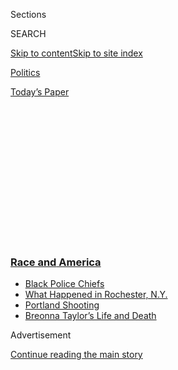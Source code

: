 <div id="app">

<div>

<div>

<div>

<div class="NYTAppHideMasthead css-1q2w90k e1suatyy0">

<div class="section css-ui9rw0 e1suatyy2">

<div class="css-eph4ug er09x8g0">

<div class="css-6n7j50">

</div>

<span class="css-1dv1kvn">Sections</span>

<div class="css-10488qs">

<span class="css-1dv1kvn">SEARCH</span>

</div>

[Skip to content](#site-content)[Skip to site
index](#site-index)

</div>

<div id="masthead-section-label" class="css-1wr3we4 eaxe0e00">

[Politics](https://www.nytimes3xbfgragh.onion/section/politics)

</div>

<div class="css-10698na e1huz5gh0">

</div>

</div>

<div id="masthead-bar-one" class="section hasLinks css-15hmgas e1csuq9d3">

<div class="css-uqyvli e1csuq9d0">

</div>

<div class="css-1uqjmks e1csuq9d1">

</div>

<div class="css-9e9ivx">

[](https://myaccount.nytimes3xbfgragh.onion/auth/login?response_type=cookie&client_id=vi)

</div>

<div class="css-1bvtpon e1csuq9d2">

[Today’s
Paper](https://www.nytimes3xbfgragh.onion/section/todayspaper)

</div>

</div>

</div>

</div>

<div data-aria-hidden="false">

<div id="site-content" data-role="main">

<div>

<div class="css-1aor85t" style="opacity:0.000000001;z-index:-1;visibility:hidden">

<div class="css-1hqnpie">

<div class="css-epjblv">

<span class="css-17xtcya">[Politics](/section/politics)</span><span class="css-x15j1o">|</span><span class="css-fwqvlz">Trump
Moves to Cut Federal Funding From Democratic
Cities</span>

</div>

<div class="css-k008qs">

<div class="css-1iwv8en">

<span class="css-18z7m18"></span>

<div>

</div>

</div>

<span class="css-1n6z4y">https://nyti.ms/2GjOdeF</span>

<div class="css-1705lsu">

<div class="css-4xjgmj">

<div class="css-4skfbu" data-role="toolbar" data-aria-label="Social Media Share buttons, Save button, and Comments Panel with current comment count" data-testid="share-tools">

  - 
  - 
  - 
  - 
    
    <div class="css-6n7j50">
    
    </div>

  - 

</div>

</div>

</div>

</div>

</div>

</div>

<div class="css-13pd83m">

<div class="css-l9svim">

### [<span class="css-pa1jbp"><span class="css-1rxm0ex">Race and</span><span class="css-1rxm0ex"> America</span></span>](https://www.nytimes3xbfgragh.onion/news-event/george-floyd-protests-minneapolis-new-york-los-angeles?name=styln-george-floyd&region=TOP_BANNER&block=storyline_menu_recirc&action=click&pgtype=Article&impression_id=6777ebe0-f52c-11ea-bd9d-0b405bc82d81&variant=undefined)

  - <span class="css-1qkutce">[Black Police
    Chiefs](https://www.nytimes3xbfgragh.onion/2020/09/11/us/black-police-chiefs-reform.html?name=styln-george-floyd&region=TOP_BANNER&block=storyline_menu_recirc&action=click&pgtype=Article&impression_id=6777ebe1-f52c-11ea-bd9d-0b405bc82d81&variant=undefined)</span>
  - <span class="css-1qkutce">[What Happened in Rochester,
    N.Y.](https://www.nytimes3xbfgragh.onion/2020/09/04/nyregion/rochester-police-daniel-prude.html?name=styln-george-floyd&region=TOP_BANNER&block=storyline_menu_recirc&action=click&pgtype=Article&impression_id=6777ebe2-f52c-11ea-bd9d-0b405bc82d81&variant=undefined)</span>
  - <span class="css-1qkutce">[Portland
    Shooting](https://www.nytimes3xbfgragh.onion/2020/08/30/us/portland-shooting-explained.html?name=styln-george-floyd&region=TOP_BANNER&block=storyline_menu_recirc&action=click&pgtype=Article&impression_id=6777ebe3-f52c-11ea-bd9d-0b405bc82d81&variant=undefined)</span>
  - <span class="css-1qkutce">[Breonna Taylor’s Life and
    Death](https://www.nytimes3xbfgragh.onion/2020/08/30/us/breonna-taylor-police-killing.html?name=styln-george-floyd&region=TOP_BANNER&block=storyline_menu_recirc&action=click&pgtype=Article&impression_id=6777ebe4-f52c-11ea-bd9d-0b405bc82d81&variant=undefined)</span>

</div>

</div>

<div id="top-wrapper" class="css-1sy8kpn">

<div id="top-slug" class="css-l9onyx">

Advertisement

</div>

[Continue reading the main
story](#after-top)

<div class="ad top-wrapper" style="text-align:center;height:100%;display:block;min-height:250px">

<div id="top" class="place-ad" data-position="top" data-size-key="top">

</div>

</div>

<div id="after-top">

</div>

</div>

<div>

<div id="sponsor-wrapper" class="css-1hyfx7x">

<div id="sponsor-slug" class="css-19vbshk">

Supported by

</div>

[Continue reading the main
story](#after-sponsor)

<div id="sponsor" class="ad sponsor-wrapper" style="text-align:center;height:100%;display:block">

</div>

<div id="after-sponsor">

</div>

</div>

<div class="css-186x18t">

</div>

<div class="css-1vkm6nb ehdk2mb0">

# Trump Moves to Cut Federal Funding From Democratic Cities

</div>

The president directed officials to identify “anarchist jurisdictions”
and move to withhold funds as he tries to build his campaign around the
unrest that has accompanied racial justice protests.

<div class="css-79elbk" data-testid="photoviewer-wrapper">

<div class="css-z3e15g" data-testid="photoviewer-wrapper-hidden">

</div>

<div class="css-1a48zt4 ehw59r15" data-testid="photoviewer-children">

![<span class="css-16f3y1r e13ogyst0" data-aria-hidden="true">“My
administration will not allow federal tax dollars to fund cities that
allow themselves to deteriorate into lawless zones,” President Trump
wrote in a
memo.</span><span class="css-cnj6d5 e1z0qqy90" itemprop="copyrightHolder"><span class="css-1ly73wi e1tej78p0">Credit...</span><span><span>Anna
Moneymaker for The New York
Times</span></span></span>](https://static01.graylady3jvrrxbe.onion/images/2020/09/02/us/politics/02dc-trump/02dc-trump-articleLarge.jpg?quality=75&auto=webp&disable=upscale)

</div>

</div>

<div class="css-18e8msd">

<div class="css-pdw9fk epjyd6m0">

<div class="css-1txwxcy ey68jwv0" data-aria-hidden="true">

[![Maggie
Haberman](https://static01.graylady3jvrrxbe.onion/images/2018/07/12/multimedia/author-maggie-haberman/author-maggie-haberman-thumbLarge.png
"Maggie Haberman")](https://www.nytimes3xbfgragh.onion/by/maggie-haberman)[![Jesse
McKinley](https://static01.graylady3jvrrxbe.onion/images/2018/02/20/multimedia/author-jesse-mckinley/author-jesse-mckinley-thumbLarge.jpg
"Jesse McKinley")](https://www.nytimes3xbfgragh.onion/by/jesse-mckinley)

</div>

<div class="css-1baulvz">

By [<span class="css-1baulvz" itemprop="name">Maggie
Haberman</span>](https://www.nytimes3xbfgragh.onion/by/maggie-haberman)
and [<span class="css-1baulvz last-byline" itemprop="name">Jesse
McKinley</span>](https://www.nytimes3xbfgragh.onion/by/jesse-mckinley)

</div>

</div>

  - 
    
    <div class="css-ld3wwf e16638kd2">
    
    Sept. 2,
    2020
    
    </div>

  - 
    
    <div class="css-4xjgmj">
    
    <div class="css-d8bdto" data-role="toolbar" data-aria-label="Social Media Share buttons, Save button, and Comments Panel with current comment count" data-testid="share-tools">
    
      - 
      - 
      - 
      - 
        
        <div class="css-6n7j50">
        
        </div>
    
      - 
    
    </div>
    
    </div>

</div>

</div>

<div class="section meteredContent css-1r7ky0e" name="articleBody" itemprop="articleBody">

<div class="css-1fanzo5 StoryBodyCompanionColumn">

<div class="css-53u6y8">

President Trump has directed federal officials to find ways to cut
funding to a string of cities controlled by Democrats, citing violence
amid protests against systemic racism in policing, a move that threatens
billions of dollars for many of the country’s largest urban hubs as the
president makes the unrest a centerpiece of his re-election campaign.

Mr. Trump laid out the directive in a [memo, released
Wednesday](https://www.whitehouse.gov/presidential-actions/memorandum-reviewing-funding-state-local-government-recipients-permitting-anarchy-violence-destruction-american-cities/),
to Russell T. Vought, the director of the Office of Management and
Budget, and Attorney General William P. Barr. It accuses state and local
officials of abdicating their duties.

“Anarchy has recently beset some of our states and cities,” Mr. Trump
wrote in the memo, mentioning a few cities specifically: Portland, Ore.;
Washington; Seattle; and the president’s birth city, New York. “My
administration will not allow federal tax dollars to fund cities that
allow themselves to deteriorate into lawless zones.”

With polls showing him trailing his Democratic rival, former Vice
President Joseph R. Biden Jr., Mr. Trump has tried to shift the public’s
attention away from his administration’s failed response to the
coronavirus pandemic and to what he depicts as out-of-control crime in
New York and other cities. He has seized on an uptick in crime and has
tried to blame it on local Democratic leaders.

</div>

</div>

<div class="css-1fanzo5 StoryBodyCompanionColumn">

<div class="css-53u6y8">

The president has repeatedly sought to paint cities as hellscapes that
only he can save, regardless of how limited the violent outbreaks have
been during broader protests against acts of brutality by police
officers against Black people.

The memo, which was titled “Reviewing Funding to State and Local
Government Recipients That Are Permitting Anarchy, Violence and
Destruction in American Cities” and was [first reported by The New York
Post](https://nypost.com/2020/09/02/trump-orders-review-to-defund-nyc-other-anarchist-cities/),
ratchets up Mr. Trump’s argument. But the move is almost certain to face
legal challenges, and Democrats and city officials reacted furiously.
Officials in New York said they were reviewing their legal options.

Bill Neidhardt, a spokesman for Mayor Bill de Blasio of New York, [said
on
Twitter](https://twitter.com/BNeidhardt/status/1301297945095155719?s=20):
“As much as Donald Trump wants New York City to drop dead, we will never
let this stand. This has nothing to do with ‘law and order’. This is a
racist campaign stunt out of the Oval Office to attack millions of
people of color.”

An effort by Mr. Trump to curtail funding to so-called sanctuary cities
was challenged in court, but a federal appeals court [ruled this
year](https://www.nbcnews.com/politics/immigration/court-rules-trump-administration-can-withhold-grants-sanctuary-cities-n1143511)
that the administration was within its rights to withhold some funds,
although three other appeals courts have ruled that the administration
did not have the authority.

The memo appeared to be a dagger aimed squarely at New York, where Mr.
de Blasio and the state’s governor, Andrew M. Cuomo, both Democrats,
have been critical of the federal response to the coronavirus. The memo
went on at length about the recent rise in crime in New York City, and
Mr. de Blasio’s recent agreement to cut $1 billion in funding to the New
York Police Department.

</div>

</div>

<div class="css-1fanzo5 StoryBodyCompanionColumn">

<div class="css-53u6y8">

“To ensure that federal funds are neither unduly wasted nor spent in a
manner that directly violates our government’s promise to protect life,
liberty and property, it is imperative that the federal government
review the use of federal funds by jurisdictions that permit anarchy,
violence, and destruction in America’s cities,” the memo said.

It gives Mr. Barr 14 days to identify “anarchist jurisdictions” where
officials have “permitted violence and the destruction of property to
persist and have refused to undertake reasonable measures,” although it
does not specify particular cities.

Mr. Vought has 30 days to direct “heads of agencies on restricting
eligibility of or otherwise disfavoring, to the maximum extent permitted
by law, anarchist jurisdictions in the receipt of federal grants,”
according to the memo.

Among the factors that Mr. Barr is to consider in determining such
jurisdictions are “whether a jurisdiction forbids the police force from
intervening to restore order amid widespread or sustained violence or
destruction,” whether a jurisdiction has pulled back law enforcement
after being prevented access to a certain area and “whether a
jurisdiction disempowers or defunds police departments.”

The revelation that Mr. Trump was considering such a move came hours
after the New York Police Department released data showing that the
surge in gun violence that has rattled the city this summer and
intensified the debate over policing had continued at an alarming rate
in August. Shootings more than doubled last month compared with August
2019, and murders rose nearly 50 percent, the police said.

The August numbers reflected a trend that many [U.S. cities are
contending with in a year that is already defined by a pandemic and
civil
unrest](https://www.nytimes3xbfgragh.onion/2020/08/11/us/homicides-crime-kansas-city-coronavirus.html):
a sharp rise in gun violence, murders and other crimes that has public
officials grasping for explanations and scrambling to respond.

Still, Democratic officials said Mr. Trump’s move was not a solution but
a political ploy.

Evan Hollander, a spokesman for the Democratic majority of the House
Appropriations Committee, said Mr. Trump’s directive “intrudes on
Congress’ power of the purse, would never stand up in court and is
nothing more than a distraction from the fact that Americans are less
safe under the Trump administration.”

</div>

</div>

<div class="css-1fanzo5 StoryBodyCompanionColumn">

<div class="css-53u6y8">

A furious Mr. Cuomo, in an evening conference call with reporters, said
the president’s letter was “another attempt to kill New York City,”
where the president was long a resident and developer before officially
[moving to Florida last
year](https://www.nytimes3xbfgragh.onion/2019/10/31/us/politics/trump-new-york-florida-primary-residence.html).
“Everything that he could possibly do in his power to hurt New York City
he has done,” Mr. Cuomo said, adding: “The best thing he did for New
York City was leave. Good riddance. Let him go to Florida. Be careful
not to get Covid.”

Mr. Cuomo also derided the president as thinking he was “a king.”

“It’s cheap, it’s political, it’s gratuitous, and it’s illegal,” the
governor said of the memo. Mr. Trump, he said, “better have an army if
he thinks he’s going to walk down the street in New York.”

Mayor Jenny Durkan of Seattle said in an interview that the president’s
call was a tactic that would further divide Americans when the country
desperately needed leadership that could bring people together. She said
she did not believe that the president could “defund” cities, calling
the actions unlawful.

“It seems the only place where there is no respect for the rule of law
is the White House,” Ms. Durkan said.

Mayor [Ted Wheeler of Portland
tweeted](https://twitter.com/tedwheeler/status/1301341561813266432?s=20)
that Mr. Trump “continues to believe that disenfranchising people living
in this country to advance his petty grudges is an effective political
strategy.”

“The rest of us know it is dangerous, destructive, and divisive,” he
wrote.

Violent crime always increases in the summer, but the rise has been
extreme this year in New York. Since May, the city has recorded 791
shootings, an increase of more than 140 compared with the same period
last year. The 180 murders recorded from May to August is more than 50
percent above the same period in 2019.

In August alone, there were 242 shootings in New York, compared with 91
the same month last year, and the number of murders rose to 53 from 36.
As a result, the city surpassed 1,000 shootings before Labor Day,
[making it the worst year for gun violence
since 2015](https://www.nytimes3xbfgragh.onion/2017/01/04/nyregion/new-york-shootings-decline.html),
with four months left to go.

</div>

</div>

<div class="css-1fanzo5 StoryBodyCompanionColumn">

<div class="css-53u6y8">

Still, this year’s numbers are well below where crime peaked in the
1980s and 1990s, and the recent rise in shootings and murders follows
years during which the city saw violent crime drop to levels not seen
since the 1950s.

The toll taken by the shootings has nonetheless been heavy. In August,
the people who died from gun violence included the caretaker of a church
in Brooklyn who was [shot inside the
church](https://abc7ny.com/beloved-caretaker-fatally-shot-inside-brooklyn-church/6397695/);
a [mother shot in the back of the
head](https://newyork.cbslocal.com/2020/08/22/bronx-mother-fatally-shot-nyc-shootings/)
in front of a school in the Bronx; and a man [struck by a stray
bullet](https://www.nydailynews.com/new-york/nyc-crime/ny-handball-stray-bullet-park-shooting-20200810-x6dbbqmkzvchrkpfyqo3hpfvoq-story.html)
in Brooklyn while he was playing handball.

Despite the surge in gun violence, police data shows that arrest numbers
have declined significantly over the summer while response times to 911
calls have risen sharply.

That has prompted some elected officials to [call for an
investigation](https://abc7ny.com/nypd-work-slowdown-nyc-crime-violence-shootings/6396831/)
into whether rank-and-file police officers are [staging a work
slowdown](https://www.nytimes3xbfgragh.onion/2020/07/16/nyregion/nyc-shootings-nypd.html)
in response to the protests over police brutality and criminal justice
reforms passed after the death of George Floyd in Minneapolis.

Police officials have challenged that idea, asserting instead that their
resources were stretched thin as they have struggled to address other
demands, including policing the protests.

The department’s ranks have also been thinned by the recent budget cuts
cited by Mr. Trump and by a wave of retirements, leaving commanders
scrambling to cover neighborhoods where violence is on the rise,
officials said.

Reporting was contributed by Emma G. Fitzsimmons, Mihir Zaveri, Edgar
Sandoval, Mike Baker and Emily Cochrane.

</div>

</div>

<div>

</div>

</div>

<div>

</div>

<div>

</div>

<div>

</div>

<div>

<div id="bottom-wrapper" class="css-1ede5it">

<div id="bottom-slug" class="css-l9onyx">

Advertisement

</div>

[Continue reading the main
story](#after-bottom)

<div id="bottom" class="ad bottom-wrapper" style="text-align:center;height:100%;display:block;min-height:90px">

</div>

<div id="after-bottom">

</div>

</div>

</div>

</div>

</div>

## Site Index

<div>

</div>

## Site Information Navigation

  - [© <span>2020</span> <span>The New York Times
    Company</span>](https://help.nytimes3xbfgragh.onion/hc/en-us/articles/115014792127-Copyright-notice)

<!-- end list -->

  - [NYTCo](https://www.nytco.com/)
  - [Contact
    Us](https://help.nytimes3xbfgragh.onion/hc/en-us/articles/115015385887-Contact-Us)
  - [Work with us](https://www.nytco.com/careers/)
  - [Advertise](https://nytmediakit.com/)
  - [T Brand Studio](http://www.tbrandstudio.com/)
  - [Your Ad
    Choices](https://www.nytimes3xbfgragh.onion/privacy/cookie-policy#how-do-i-manage-trackers)
  - [Privacy](https://www.nytimes3xbfgragh.onion/privacy)
  - [Terms of
    Service](https://help.nytimes3xbfgragh.onion/hc/en-us/articles/115014893428-Terms-of-service)
  - [Terms of
    Sale](https://help.nytimes3xbfgragh.onion/hc/en-us/articles/115014893968-Terms-of-sale)
  - [Site
    Map](https://spiderbites.nytimes3xbfgragh.onion)
  - [Help](https://help.nytimes3xbfgragh.onion/hc/en-us)
  - [Subscriptions](https://www.nytimes3xbfgragh.onion/subscription?campaignId=37WXW)

</div>

</div>

</div>

</div>
